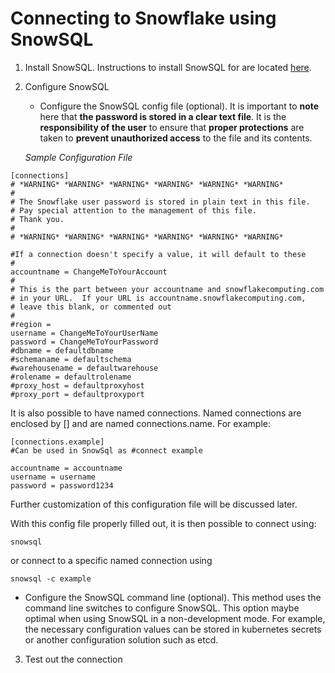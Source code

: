 # Connecting to Snowflake using SnowSQL
1. Install SnowSQL.  Instructions to install SnowSQL for are located [here](https://docs.snowflake.net/manuals/user-guide/snowsql-install-config.html).

2. Configure SnowSQL
	* Configure the SnowSQL config file (optional).  It is important to **note** here that **the password is stored in a clear text file**.  It is the **responsibility of the user** to ensure that **proper protections** are taken to **prevent unauthorized access** to the file and its contents.

	*Sample Configuration File*
```
[connections]
# *WARNING* *WARNING* *WARNING* *WARNING* *WARNING* *WARNING*
#
# The Snowflake user password is stored in plain text in this file.
# Pay special attention to the management of this file.
# Thank you.
#
# *WARNING* *WARNING* *WARNING* *WARNING* *WARNING* *WARNING*

#If a connection doesn't specify a value, it will default to these
#
accountname = ChangeMeToYourAccount
# 
# This is the part between your accountname and snowflakecomputing.com
# in your URL.  If your URL is accountname.snowflakecomputing.com, 
# leave this blank, or commented out
#
#region = 
username = ChangeMeToYourUserName
password = ChangeMeToYourPassword
#dbname = defaultdbname
#schemaname = defaultschema
#warehousename = defaultwarehouse
#rolename = defaultrolename
#proxy_host = defaultproxyhost
#proxy_port = defaultproxyport
```

It is also possible to have named connections.  Named connections are enclosed by [] and are named connections.name.  For example:
```
[connections.example]
#Can be used in SnowSql as #connect example

accountname = accountname
username = username
password = password1234
```

Further customization of this configuration file will be discussed later.


With this config file properly filled out, it is then possible to connect using:
```
snowsql 
```

or connect to a specific named connection using
```
snowsql -c example
```

* Configure the SnowSQL command line (optional).  This method uses the command line switches to configure SnowSQL.  This option maybe optimal when using SnowSQL in a non-development mode.  For example, the necessary configuration values can be stored in kubernetes secrets or another configuration solution such as etcd.

3. Test out the connection

